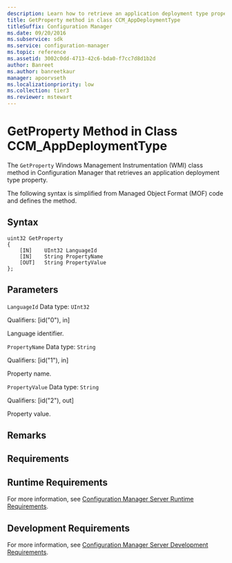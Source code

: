 ```yaml
---
description: Learn how to retrieve an application deployment type property using GetProperty class in Configuration Manager.
title: GetProperty method in class CCM_AppDeploymentType
titleSuffix: Configuration Manager
ms.date: 09/20/2016
ms.subservice: sdk
ms.service: configuration-manager
ms.topic: reference
ms.assetid: 3002c0dd-4713-42c6-bda0-f7cc7d8d1b2d
author: Banreet
ms.author: banreetkaur
manager: apoorvseth
ms.localizationpriority: low
ms.collection: tier3
ms.reviewer: mstewart
---
```

# GetProperty Method in Class CCM_AppDeploymentType
The `GetProperty` Windows Management Instrumentation (WMI) class method in Configuration Manager that retrieves an application deployment type property.

 The following syntax is simplified from Managed Object Format (MOF) code and defines the method.

## Syntax

```
uint32 GetProperty
{
    [IN]    UInt32 LanguageId
    [IN]    String PropertyName
    [OUT]   String PropertyValue
};
```

## Parameters
 `LanguageId`
 Data type: `UInt32`

 Qualifiers: [id("0"), in]

 Language identifier.

 `PropertyName`
 Data type: `String`

 Qualifiers: [id("1"), in]

 Property name.

 `PropertyValue`
 Data type: `String`

 Qualifiers: [id("2"), out]

 Property value.

## Remarks

## Requirements

## Runtime Requirements
 For more information, see [Configuration Manager Server Runtime Requirements](../../../../../develop/core/reqs/server-runtime-requirements.md).

## Development Requirements
 For more information, see [Configuration Manager Server Development Requirements](../../../../../develop/core/reqs/server-development-requirements.md).
